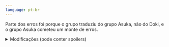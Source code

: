 ```yaml
---
language: pt-br
---
```


Parte dos erros foi porque o grupo traduziu do grupo Asuka, não do Doki, e o grupo Asuka cometeu um monte de erros.

<details>
  <summary>Modificações (pode conter spoilers)</summary>

- Corrige erro de tradução na abertura.
- Corrige erro de tradução no encerramento do episódio 9.
- Adiciona tradução da abertura no episódio 6.
- Corrige erros de digitação e gramática.
- Corrige traduções de アメリカ.
- Corrige falas aparecendo atrás de types no episódio 2.
- Corrige erros de tradução diversos.
- Corrige honorífico que não deveria aparecer na legenda no episódio 4 (o que é falado no áudio é じゃん, não ちゃん).
- Arruma consistência das traduções de サクルー para "grupo".
- Corrige tradução no episódio 11: ninguém faz um blog, acha ele em uma pesquisa e coloca nos favoritos, não faz sentido. A correção é baseada na tradução da Doki e deixa essa questão da autoria do blog de lado.
- Traduz "まさかのヤンデレルート！？" de uma forma mais correta no episódio 2.
- Traduz música insert no episódio 1.

</details>
